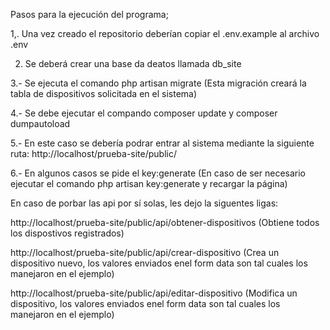 Pasos para la ejecución del programa;

1,. Una vez creado el repositorio deberían copiar el .env.example al archivo .env

2. Se deberá crear una base da deatos llamada db_site

3.- Se ejecuta el comando php artisan migrate (Esta migración creará la tabla de dispositivos solicitada en el sistema)

4.- Se debe ejecutar el compando composer update y composer dumpautoload 

5.- En este caso se debería podrar entrar al sistema mediante la siguiente ruta: http://localhost/prueba-site/public/

6.- En algunos casos se pide el key:generate (En caso de ser necesario ejecutar el comando php artisan key:generate y recargar la página)


En caso de porbar las api por sí solas, les dejo la siguentes ligas:

http://localhost/prueba-site/public/api/obtener-dispositivos (Obtiene todos los dispostivos registrados)

http://localhost/prueba-site/public/api/crear-dispositivo (Crea un dispositivo nuevo, los valores enviados enel form data son tal cuales los manejaron en el ejemplo)

http://localhost/prueba-site/public/api/editar-dispositivo (Modifica un dispositivo, los valores enviados enel form data son tal cuales los manejaron en el ejemplo)